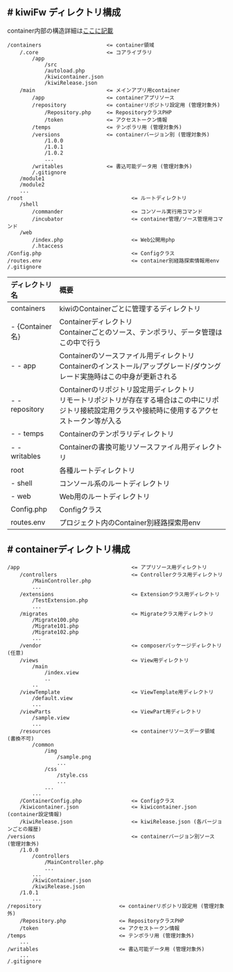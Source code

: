 ## # kiwiFw ディレクトリ構成

container内部の構造詳細は[ここに記載](#container_structur)

```
/containers                     <= container領域
    /.core                      <= コアライブラリ
        /app 
            /src
            /autoload.php
            /kiwicontainer.json
            /kiwiRelease.json
    /main                       <= メインアプリ用container
        /app                    <= containerアプリソース
        /repository             <= containerリポジトリ設定用 (管理対象外)
            /Repository.php     <= RepositoryクラスPHP
            /token              <= アクセストークン情報
        /temps                  <= テンポラリ用 (管理対象外)
        /versions               <= containerバージョン別 (管理対象外)
            /1.0.0
            /1.0.1
            /1.0.2
            ...
        /writables              <= 書込可能データ用 (管理対象外)
        /.gitignore
    /module1
    /module2
    ...
/root                                   <= ルートディレクトリ
    /shell
        /commander                      <= コンソール実行用コマンド
        /incubator                      <= container管理/ソース管理用コマンド
    /web
        /index.php                      <= Web公開用php
        /.htaccess
/Config.php                             <= Configクラス
/routes.env                             <= container別経路探索情報用env
/.gitignore
```

|ディレクトリ名|概要|
|:--|:--|
|containers|kiwiのContainerごとに管理するディレクトリ|
|- {Container名}|Containerディレクトリ<br>Containerごとのソース、テンポラリ、データ管理はこの中で行う|
|- - app|Containerのソースファイル用ディレクトリ<br>Containerのインストール/アップグレード/ダウングレード実施時はこの中身が更新される|
|-  - repository|Containerのリポジトリ設定用ディレクトリ<br>リモートリポジトリが存在する場合はこの中にリポジトリ接続設定用クラスや接続時に使用するアクセストークン等が入る|
|- - temps|Containerのテンポラリディレクトリ|
|- - writables|Containerの書換可能リソースファイル用ディレクトリ|
|root|各種ルートディレクトリ|
|- shell|コンソール系のルートディレクトリ|
|- web|Web用のルートディレクトリ|
|Config.php|Configクラス|
|routes.env|プロジェクト内のContainer別経路探索用env|

<a id="container_structure"></a>

## # containerディレクトリ構成

```
/app                                    <= アプリソース用ディレクトリ
    /controllers                        <= Controllerクラス用ディレクトリ
        /MainController.php
        ...
    /extensions                         <= Extensionクラス用ディレクトリ
        /TestExtension.php
        ...
    /migrates                           <= Migrateクラス用ディレクトリ
        /Migrate100.php         
        /Migrate101.php
        /Migrate102.php
        ...
    /vendor                             <= composerパッケージディレクトリ (任意)
    /views                              <= View用ディレクトリ
        /main
            /index.view
            ..
        ..
    /viewTemplate                       <= ViewTemplate用ディレクトリ
        /default.view
        ...
    /viewParts                          <= ViewPart用ディレクトリ
        /sample.view
        ...
    /resources                          <= containerリソースデータ領域 (書換不可)
        /common
            /img
                /sample.png
                ...
            /css
                /style.css
                ...
            ...
        ...
    /ContainerConfig.php                <= Configクラス
    /kiwicontainer.json                 <= kiwicontainer.json (container設定情報)
    /kiwiRelease.json                   <= kiwiRelease.json (各バージョンごとの履歴)
/versions                               <= containerバージョン別ソース (管理対象外)
    /1.0.0
        /controllers
            /MainController.php
            ...
        ...
        /kiwiContainer.json
        /kiwiRelease.json
    /1.0.1
        ...
/repository                         <= containerリポジトリ設定用 (管理対象外)
    /Repository.php                 <= RepositoryクラスPHP
    /token                          <= アクセストークン情報
/temps                              <= テンポラリ用 (管理対象外)
    ...
/writables                          <= 書込可能データ用 (管理対象外)
    ...
/.gitignore
```
